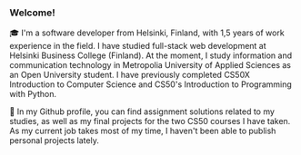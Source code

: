 ### Welcome!

🎓 I'm a software developer from Helsinki, Finland, with 1,5 years of work experience in the field. I have studied full-stack web development at Helsinki Business College (Finland). At the moment, I study information and communication technology in Metropolia University of Applied Sciences as an Open University student. I have previously completed CS50X Introduction to Computer Science and CS50's Introduction to Programming with Python.

📝 In my Github profile, you can find assignment solutions related to my studies, as well as my final projects for the two CS50 courses I have taken. As my current job takes most of my time, I haven't been able to publish personal projects lately.
